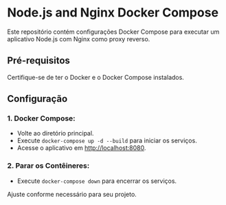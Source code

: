 # Node.js and Nginx Docker Compose

Este repositório contém configurações Docker Compose para executar um aplicativo Node.js com Nginx como proxy reverso.

## Pré-requisitos

Certifique-se de ter o Docker e o Docker Compose instalados.

## Configuração

### 1. Docker Compose:

- Volte ao diretório principal.
- Execute `docker-compose up -d --build` para iniciar os serviços.
- Acesse o aplicativo em [http://localhost:8080](http://localhost:8080).

### 2. Parar os Contêineres:

- Execute `docker-compose down` para encerrar os serviços.

Ajuste conforme necessário para seu projeto.
